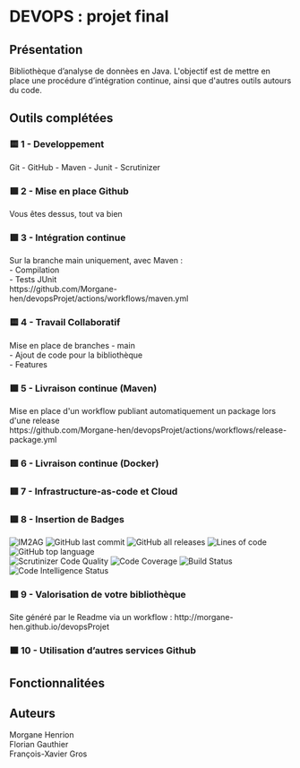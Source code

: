 <h1>DEVOPS : projet final</h1> <h2>Présentation</h2> Bibliothèque d’analyse de donnèes en Java. L'objectif est de mettre en place une procédure d’intégration continue, ainsi que d'autres outils autours du code. <section> <h2>Outils complétées </h3> <h3>🟨 1 - Developpement </h3> Git - GitHub - Maven - Junit - Scrutinizer <h3>🟩 2 - Mise en place Github</h3> Vous êtes dessus, tout va bien <h3>🟩 3 - Intégration continue</h3> <p> Sur la branche main uniquement, avec Maven : <br /> - Compilation <br /> - Tests JUnit <br /> https://github.com/Morgane-hen/devopsProjet/actions/workflows/maven.yml </p> <h3>🟨 4 - Travail Collaboratif</h3> <p> Mise en place de branches - main <br /> - Ajout de code pour la bibliothèque <br /> - Features </p> <h3>🟩 5 - Livraison continue (Maven)</h3> <p>Mise en place d'un workflow publiant automatiquement un package lors d'une release <br /> https://github.com/Morgane-hen/devopsProjet/actions/workflows/release-package.yml </p> <h3>🟥 6 - Livraison continue (Docker)</h3> <h3>🟥 7 - Infrastructure-as-code et Cloud</h3> <h3>🟩 8 - Insertion de Badges</h3> <p> <img alt="IM2AG" src="https://img.shields.io/badge/IM2AG-Seal%20of%20Quality-blue"> <img alt="GitHub last commit" src="https://img.shields.io/github/last-commit/Morgane-hen/devopsProjet"> <img alt="GitHub all releases" src="https://img.shields.io/github/downloads/Morgane-hen/devopsProjet/total"> <img alt="Lines of code" src="https://img.shields.io/tokei/lines/github/Morgane-hen/devopsProjet"> <img alt="GitHub top language" src="https://img.shields.io/github/languages/top/Morgane-hen/devopsProjet"> <br /> <img alt="Scrutinizer Code Quality" src="https://scrutinizer-ci.com/g/Morgane-hen/devopsProjet/badges/quality-score.png?b=main"> <img alt="Code Coverage" src="https://scrutinizer-ci.com/g/Morgane-hen/devopsProjet/badges/coverage.png?b=main"> <img alt="Build Status" src="https://scrutinizer-ci.com/g/Morgane-hen/devopsProjet/badges/build.png?b=main"> <img alt="Code Intelligence Status" src="https://scrutinizer-ci.com/g/Morgane-hen/devopsProjet/badges/code-intelligence.svg?b=main"> </p> <h3>🟩 9 - Valorisation de votre bibliothèque</h3> Site généré par le Readme via un workflow : http://morgane-hen.github.io/devopsProjet <h3>🟧 10 - Utilisation d’autres services Github</h3> </section> <section> <h2>Fonctionnalitées</h2> </section> <section> <h2>Auteurs</h2> <p> Morgane Henrion <br /> Florian Gauthier <br /> François-Xavier Gros </p> </section>
